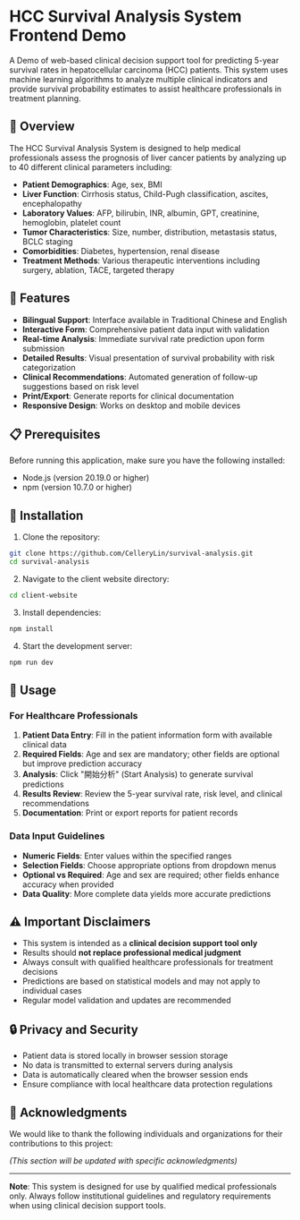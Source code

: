 # HCC Survival Analysis System Frontend Demo

A Demo of web-based clinical decision support tool for predicting 5-year survival rates in hepatocellular carcinoma (HCC) patients. This system uses machine learning algorithms to analyze multiple clinical indicators and provide survival probability estimates to assist healthcare professionals in treatment planning.

## 🏥 Overview

The HCC Survival Analysis System is designed to help medical professionals assess the prognosis of liver cancer patients by analyzing up to 40 different clinical parameters including:

- **Patient Demographics**: Age, sex, BMI
- **Liver Function**: Cirrhosis status, Child-Pugh classification, ascites, encephalopathy
- **Laboratory Values**: AFP, bilirubin, INR, albumin, GPT, creatinine, hemoglobin, platelet count
- **Tumor Characteristics**: Size, number, distribution, metastasis status, BCLC staging
- **Comorbidities**: Diabetes, hypertension, renal disease
- **Treatment Methods**: Various therapeutic interventions including surgery, ablation, TACE, targeted therapy

## 🚀 Features

- **Bilingual Support**: Interface available in Traditional Chinese and English
- **Interactive Form**: Comprehensive patient data input with validation
- **Real-time Analysis**: Immediate survival rate prediction upon form submission
- **Detailed Results**: Visual presentation of survival probability with risk categorization
- **Clinical Recommendations**: Automated generation of follow-up suggestions based on risk level
- **Print/Export**: Generate reports for clinical documentation
- **Responsive Design**: Works on desktop and mobile devices

## 📋 Prerequisites

Before running this application, make sure you have the following installed:

- Node.js (version 20.19.0 or higher)
- npm (version 10.7.0 or higher)

## 🔧 Installation

1. Clone the repository:
```bash
git clone https://github.com/CelleryLin/survival-analysis.git
cd survival-analysis
```

2. Navigate to the client website directory:
```bash
cd client-website
```

3. Install dependencies:
```bash
npm install
```

4. Start the development server:
```bash
npm run dev
```

## 🎯 Usage

### For Healthcare Professionals

1. **Patient Data Entry**: Fill in the patient information form with available clinical data
2. **Required Fields**: Age and sex are mandatory; other fields are optional but improve prediction accuracy
3. **Analysis**: Click "開始分析" (Start Analysis) to generate survival predictions
4. **Results Review**: Review the 5-year survival rate, risk level, and clinical recommendations
5. **Documentation**: Print or export reports for patient records

### Data Input Guidelines

- **Numeric Fields**: Enter values within the specified ranges
- **Selection Fields**: Choose appropriate options from dropdown menus
- **Optional vs Required**: Age and sex are required; other fields enhance accuracy when provided
- **Data Quality**: More complete data yields more accurate predictions

## ⚠️ Important Disclaimers

- This system is intended as a **clinical decision support tool only**
- Results should **not replace professional medical judgment**
- Always consult with qualified healthcare professionals for treatment decisions
- Predictions are based on statistical models and may not apply to individual cases
- Regular model validation and updates are recommended

## 🔒 Privacy and Security

- Patient data is stored locally in browser session storage
- No data is transmitted to external servers during analysis
- Data is automatically cleared when the browser session ends
- Ensure compliance with local healthcare data protection regulations

## 🙏 Acknowledgments

We would like to thank the following individuals and organizations for their contributions to this project:

*(This section will be updated with specific acknowledgments)*

---

**Note**: This system is designed for use by qualified medical professionals only. Always follow institutional guidelines and regulatory requirements when using clinical decision support tools.
